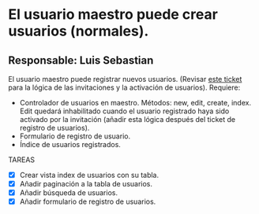 # El usuario maestro puede crear usuarios (normales).

## Responsable: Luis Sebastian

El usuario maestro puede registrar nuevos usuarios. (Revisar [este ticket](./registro_usuarios.md) para la
lógica de las invitaciones y la activación de usuarios). Requiere:

* Controlador de usuarios en maestro. Métodos: new, edit, create, index. Edit quedará inhabilitado cuando el
  usuario registrado haya sido activado por la invitación (añadir esta lógica después del ticket de registro
  de usuarios).
* Formulario de registro de usuario.
* Índice de usuarios registrados.

TAREAS

- [x] Crear vista index de usuarios con su tabla.
- [x] Añadir paginación a la tabla de usuarios.
- [x] Añadir búsqueda de usuarios.
- [x] Añadir formulario de registro de usuarios.
